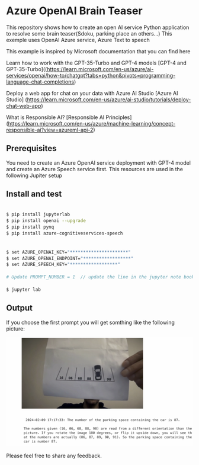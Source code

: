 # Azure OpenAI Brain Teaser

This repository shows how to create an open AI service Python application to resolve some brain teaser(Sdoku, parking place an others...)
This exemple uses OpenAI Azure service, Azure Text to speech 

This example is inspired by Microsoft documentation that you can find here

Learn how to work with the GPT-35-Turbo and GPT-4 models [GPT-4 and GPT-35-Turbo]((https://learn.microsoft.com/en-us/azure/ai-services/openai/how-to/chatgpt?tabs=python&pivots=programming-language-chat-completions)

Deploy a web app for chat on your data with Azure AI Studio [Azure AI Studio] (https://learn.microsoft.com/en-us/azure/ai-studio/tutorials/deploy-chat-web-app)

What is Responsible AI? [Responsible AI Principles] (https://learn.microsoft.com/en-us/azure/machine-learning/concept-responsible-ai?view=azureml-api-2)



## Prerequisites
You need to create an Azure OpenAI service deployment with GPT-4 model and create an Azure Speech service first. This resources are used in the following Jupiter setup

## Install and test

```sh

$ pip install jupyterlab
$ pip install openai --upgrade
$ pip install pynq 
$ pip install azure-cognitiveservices-speech


$ set AZURE_OPENAI_KEY="**********************"
$ set AZURE_OPENAI_ENDPOINT="******************"
$ set AZURE_SPEECH_KEY="******************"

# Update PROMPT_NUMBER = 1  // update the line in the jupyter note book or add you own prompt

$ jupyter lab
```

## Output

If you choose the first prompt you will get somthing like the following picture:

![](./res/output-parking.png)


Please feel free to share any feedback.
